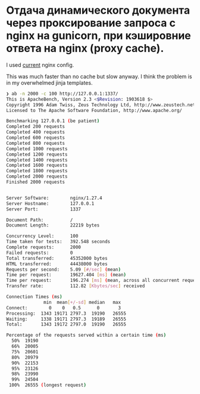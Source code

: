 # Отдача динамического документа через проксирование запроса с nginx на gunicorn, при кэшировние ответа на nginx (proxy cache).
I used [current](../prod/nginx.conf) nginx config.

This was much faster than no cache but slow anyway.
I think the problem is in my overwhelmed jinja templates.

```bash
❯ ab -n 2000 -c 100 http://127.0.0.1:1337/
This is ApacheBench, Version 2.3 <$Revision: 1903618 $>
Copyright 1996 Adam Twiss, Zeus Technology Ltd, http://www.zeustech.net/
Licensed to The Apache Software Foundation, http://www.apache.org/

Benchmarking 127.0.0.1 (be patient)
Completed 200 requests
Completed 400 requests
Completed 600 requests
Completed 800 requests
Completed 1000 requests
Completed 1200 requests
Completed 1400 requests
Completed 1600 requests
Completed 1800 requests
Completed 2000 requests
Finished 2000 requests


Server Software:        nginx/1.27.4
Server Hostname:        127.0.0.1
Server Port:            1337

Document Path:          /
Document Length:        22219 bytes

Concurrency Level:      100
Time taken for tests:   392.548 seconds
Complete requests:      2000
Failed requests:        0
Total transferred:      45352000 bytes
HTML transferred:       44438000 bytes
Requests per second:    5.09 [#/sec] (mean)
Time per request:       19627.404 [ms] (mean)
Time per request:       196.274 [ms] (mean, across all concurrent requests)
Transfer rate:          112.82 [Kbytes/sec] received

Connection Times (ms)
              min  mean[+/-sd] median   max
Connect:        0    0   0.5      0       3
Processing:  1343 19171 2797.3  19190   26555
Waiting:     1338 19171 2797.3  19189   26555
Total:       1343 19172 2797.0  19190   26555

Percentage of the requests served within a certain time (ms)
  50%  19190
  66%  20005
  75%  20601
  80%  20979
  90%  22153
  95%  23126
  98%  23990
  99%  24504
 100%  26555 (longest request)
```